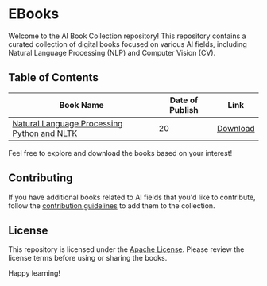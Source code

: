 # EBooks

Welcome to the AI Book Collection repository! This repository contains a curated collection of digital books focused on various AI fields, including Natural Language Processing (NLP) and Computer Vision (CV).

## Table of Contents

| Book Name                                 | Date of Publish | Link                                        |
| ----------------------------------------- | --------------- | ------------------------------------------- |
| [Natural Language Processing Python and NLTK](#) | 20 | [Download]([#](https://github.com/Basel-anaya/EBooks/files/14029203/Nitin.Hardeniya.Jacob.Perkins.Deepti.Chopra.Nisheeth.Joshi.Iti.Mathur.-.Natural.Language.Processing_.Python.and.NLTK-Packt.Publishing.2016.pdf))  |

Feel free to explore and download the books based on your interest!

## Contributing

If you have additional books related to AI fields that you'd like to contribute, follow the [contribution guidelines](CONTRIBUTING.md) to add them to the collection.

## License

This repository is licensed under the [Apache License](LICENSE). Please review the license terms before using or sharing the books.

Happy learning!
